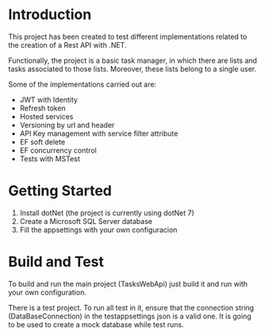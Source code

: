 # Introduction 
This project has been created to test different implementations related to the creation of a Rest API with .NET.

Functionally, the project is a basic task manager, in which there are lists and tasks associated to those lists. Moreover, these lists belong to a single user.

Some of the implementations carried out are:
- JWT with Identity
- Refresh token
- Hosted services
- Versioning by url and header
- API Key management with service filter attribute
- EF soft delete
- EF concurrency control
- Tests with MSTest

# Getting Started
1.	Install dotNet (the project is currently using dotNet 7)
2.	Create a Microsoft SQL Server database
3.	Fill the appsettings with your own configuracion

# Build and Test
To build and run the main project (TasksWebApi) just build it and run with your own configuration.

There is a test project. To run all test in it, ensure that the connection string (DataBaseConnection) in the testappsettings json is a valid one. It is going to be used to create a mock database while test runs.
